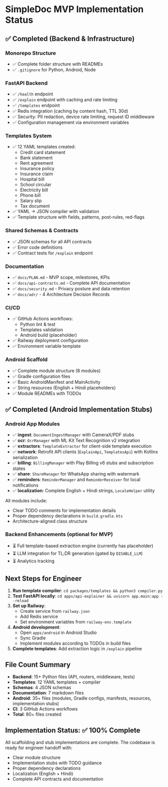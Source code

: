 # SimpleDoc MVP Implementation Status

## ✅ Completed (Backend & Infrastructure)

### Monorepo Structure
- ✅ Complete folder structure with READMEs
- ✅ `.gitignore` for Python, Android, Node

### FastAPI Backend
- ✅ `/health` endpoint
- ✅ `/explain` endpoint with caching and rate limiting
- ✅ `/templates` endpoint
- ✅ Redis integration (caching by content hash, TTL 30d)
- ✅ Security: PII redaction, device rate limiting, request ID middleware
- ✅ Configuration management via environment variables

### Templates System
- ✅ 12 YAML templates created:
  - Credit card statement
  - Bank statement
  - Rent agreement
  - Insurance policy
  - Insurance claim
  - Hospital bill
  - School circular
  - Electricity bill
  - Phone bill
  - Salary slip
  - Tax document
- ✅ YAML → JSON compiler with validation
- ✅ Template structure with fields, patterns, post-rules, red-flags

### Shared Schemas & Contracts
- ✅ JSON schemas for all API contracts
- ✅ Error code definitions
- ✅ Contract tests for `/explain` endpoint

### Documentation
- ✅ `docs/PLAN.md` - MVP scope, milestones, KPIs
- ✅ `docs/api-contracts.md` - Complete API documentation
- ✅ `docs/security.md` - Privacy posture and data retention
- ✅ `docs/adr/` - 4 Architecture Decision Records

### CI/CD
- ✅ GitHub Actions workflows:
  - Python lint & test
  - Templates validation
  - Android build (placeholder)
- ✅ Railway deployment configuration
- ✅ Environment variable template

### Android Scaffold
- ✅ Complete module structure (8 modules)
- ✅ Gradle configuration files
- ✅ Basic AndroidManifest and MainActivity
- ✅ String resources (English + Hindi placeholders)
- ✅ Module READMEs with TODOs

## ✅ Completed (Android Implementation Stubs)

### Android App Modules
- ✅ **ingest**: `DocumentIngestManager` with CameraX/PDF stubs
- ✅ **ocr**: `OcrManager` with ML Kit Text Recognition v2 integration
- ✅ **extractors**: `TemplateExtractor` for client-side template execution
- ✅ **network**: Retrofit API clients (`ExplainApi`, `TemplatesApi`) with Kotlinx serialization
- ✅ **billing**: `BillingManager` with Play Billing v6 stubs and subscription states
- ✅ **share**: `ShareManager` for WhatsApp sharing with watermark
- ✅ **reminders**: `ReminderManager` and `ReminderReceiver` for local notifications
- ✅ **localization**: Complete English + Hindi strings, `LocaleHelper` utility

All modules include:
- Clear TODO comments for implementation details
- Proper dependency declarations in `build.gradle.kts`
- Architecture-aligned class structure

### Backend Enhancements (optional for MVP)
- ⏳ Full template-based extraction engine (currently has placeholder)
- ⏳ LLM integration for TL;DR generation (gated by `DISABLE_LLM`)
- ⏳ Analytics tracking

## Next Steps for Engineer

1. **Run template compiler**: `cd packages/templates && python3 compiler.py`
2. **Test FastAPI locally**: `cd apps/api-explainer && uvicorn app.main:app --reload`
3. **Set up Railway**: 
   - Create service from `railway.json`
   - Add Redis service
   - Set environment variables from `railway-env.template`
4. **Android development**:
   - Open `apps/android` in Android Studio
   - Sync Gradle
   - Implement modules according to TODOs in build files
5. **Complete templates**: Add extraction logic in `/explain` pipeline

## File Count Summary

- **Backend**: 15+ Python files (API, routers, middleware, tests)
- **Templates**: 12 YAML templates + compiler
- **Schemas**: 4 JSON schemas
- **Documentation**: 7 markdown files
- **Android**: 35+ files (modules, Gradle configs, manifests, resources, implementation stubs)
- **CI**: 3 GitHub Actions workflows
- **Total**: 80+ files created

## Implementation Status: ✅ 100% Complete

All scaffolding and stub implementations are complete. The codebase is ready for engineer handoff with:
- Clear module structure
- Implementation stubs with TODO guidance
- Proper dependency declarations
- Localization (English + Hindi)
- Complete API contracts and documentation

